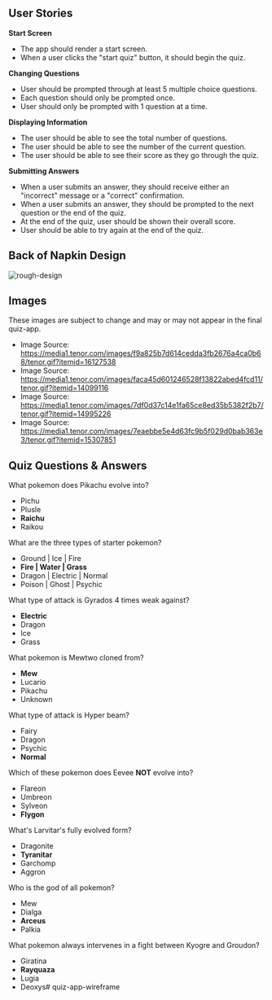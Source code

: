 ## **User Stories**

**Start Screen**
- The app should render a start screen.
- When a user clicks the "start quiz" button, it should begin the quiz.

**Changing Questions**
- User should be prompted through at least 5 multiple choice questions.
- Each question should only be prompted once.
- User should only be prompted with 1 question at a time.

**Displaying Information**
- The user should be able to see the total number of questions.
- The user should be able to see the number of the current question.
- The user should be able to see their score as they go through the quiz.

**Submitting Answers**
- When a user submits an answer, they should receive either an "incorrect" message or a "correct" confirmation.
- When a user submits an answer, they should be prompted to the next question or the end of the quiz. 
- At the end of the quiz, user should be shown their overall score. 
- User should be able to try again at the end of the quiz.

## **Back of Napkin Design**
![rough-design](images/back-of-napkin.jpg)


## **Images**
These images are subject to change and may or may not appear in the final quiz-app.
- Image Source: https://media1.tenor.com/images/f9a825b7d614cedda3fb2676a4ca0b68/tenor.gif?itemid=16127538
- Image Source: https://media1.tenor.com/images/faca45d601246528f13822abed4fcd11/tenor.gif?itemid=14099116
- Image Source: https://media1.tenor.com/images/7df0d37c14e1fa65ce8ed35b5382f2b7/tenor.gif?itemid=14995226
- Image Source: https://media1.tenor.com/images/7eaebbe5e4d63fc9b5f029d0bab363e3/tenor.gif?itemid=15307851

## **Quiz Questions & Answers**

What pokemon does Pikachu evolve into?
- Pichu
- Plusle
- **Raichu**
- Raikou

What are the three types of starter pokemon?
- Ground | Ice | Fire 
- **Fire | Water | Grass**
- Dragon | Electric | Normal
- Poison | Ghost | Psychic

What type of attack is Gyrados 4 times weak against?
- **Electric**
- Dragon
- Ice
- Grass

What pokemon is Mewtwo cloned from?
- **Mew**
- Lucario
- Pikachu
- Unknown

What type of attack is Hyper beam?
- Fairy
- Dragon
- Psychic
- **Normal**

Which of these pokemon does Eevee **NOT** evolve into?
- Flareon
- Umbreon
- Sylveon
- **Flygon**

What's Larvitar's fully evolved form? 
- Dragonite
- **Tyranitar**
- Garchomp
- Aggron

Who is the god of all pokemon?
- Mew
- Dialga
- **Arceus**
- Palkia

What pokemon always intervenes in a fight between Kyogre and Groudon?
- Giratina
- **Rayquaza**
- Lugia
- Deoxys# quiz-app-wireframe
